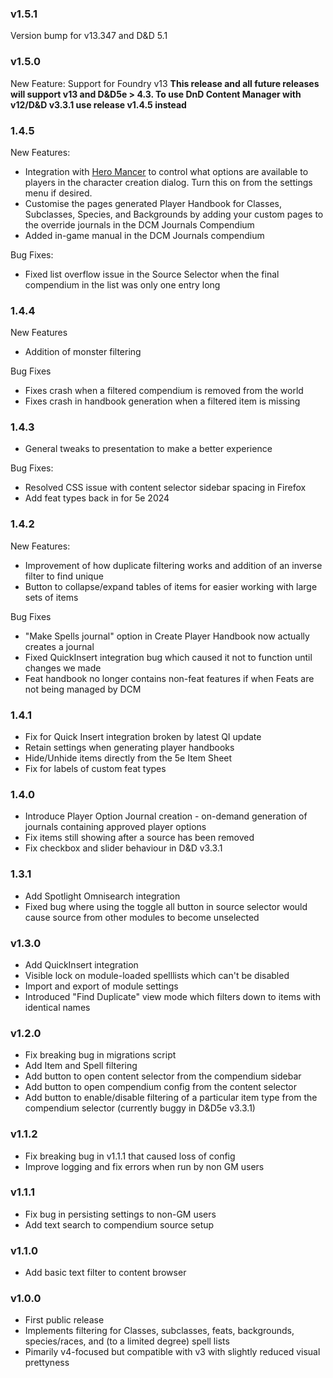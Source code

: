 ### v1.5.1
Version bump for v13.347 and D&D 5.1

### v1.5.0
New Feature: Support for Foundry v13
**This release and all future releases will support v13 and D&D5e > 4.3. To use DnD Content Manager with v12/D&D v3.3.1 use release v1.4.5 instead**

### 1.4.5
New Features:
- Integration with [Hero Mancer](https://foundryvtt.com/packages/hero-mancer) to control what options are available to players in the character creation dialog. Turn this on from the settings menu if desired.
- Customise the pages generated Player Handbook for Classes, Subclasses, Species, and Backgrounds by adding your custom pages to the override journals in the DCM Journals Compendium
- Added in-game manual in the DCM Journals compendium

Bug Fixes:
- Fixed list overflow issue in the Source Selector when the final compendium in the list was only one entry long

### 1.4.4
New Features
- Addition of monster filtering

Bug Fixes
- Fixes crash when a filtered compendium is removed from the world
- Fixes crash in handbook generation when a filtered item is missing

### 1.4.3
- General tweaks to presentation to make a better experience
  
Bug Fixes:
- Resolved CSS issue with content selector sidebar spacing in Firefox
- Add feat types back in for 5e 2024

### 1.4.2
New Features:
- Improvement of how duplicate filtering works and addition of an inverse filter to find unique
- Button to collapse/expand tables of items for easier working with large sets of items
  
Bug Fixes
- "Make Spells journal" option in Create Player Handbook now actually creates a journal
- Fixed QuickInsert integration bug which caused it not to function until changes we made
- Feat handbook no longer contains non-feat features if when Feats are not being managed by DCM

### 1.4.1
- Fix for Quick Insert integration broken by latest QI update
- Retain settings when generating player handbooks
- Hide/Unhide items directly from the 5e Item Sheet
- Fix for labels of custom feat types

### 1.4.0
- Introduce Player Option Journal creation - on-demand generation of journals containing approved player options
- Fix items still showing after a source has been removed
- Fix checkbox and slider behaviour in D&D v3.3.1

### 1.3.1
- Add Spotlight Omnisearch integration
- Fixed bug where using the toggle all button in source selector would cause source from other modules to become unselected

### v1.3.0
- Add QuickInsert integration
- Visible lock on module-loaded spelllists which can't be disabled
- Import and export of module settings
- Introduced "Find Duplicate" view mode which filters down to items with identical names

### v1.2.0
- Fix breaking bug in migrations script
- Add Item and Spell filtering
- Add button to open content selector from the compendium sidebar
- Add button to open compendium config from the content selector
- Add button to enable/disable filtering of a particular item type from the compendium selector (currently buggy in D&D5e v3.3.1)

### v1.1.2
- Fix breaking bug in v1.1.1 that caused loss of config
- Improve logging and fix errors when run by non GM users

### v1.1.1
- Fix bug in persisting settings to non-GM users
- Add text search to compendium source setup

### v1.1.0
- Add basic text filter to content browser

### v1.0.0
- First public release
- Implements filtering for Classes, subclasses, feats, backgrounds, species/races, and (to a limited degree) spell lists
- Pimarily v4-focused but compatible with v3 with slightly reduced visual prettyness
